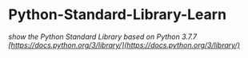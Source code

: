# Python-Standard-Library-Learn

*show the Python Standard Library based on Python 3.7.7 [https://docs.python.org/3/library/](https://docs.python.org/3/library/)*
